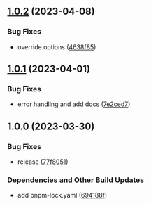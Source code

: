 ## [1.0.2](https://github.com/lukesthl/fritzbox/compare/v1.0.1...v1.0.2) (2023-04-08)


### Bug Fixes

* override options ([4638f85](https://github.com/lukesthl/fritzbox/commit/4638f85a08c77089a49f3bf16b93d0444f0cf5b5))

## [1.0.1](https://github.com/lukesthl/fritzbox/compare/v1.0.0...v1.0.1) (2023-04-01)


### Bug Fixes

* error handling and add docs ([7e2ced7](https://github.com/lukesthl/fritzbox/commit/7e2ced73266b1f42b8e435153c8bdf453dc5167c))

## 1.0.0 (2023-03-30)


### Bug Fixes

* release ([77f8051](https://github.com/lukesthl/fritzbox/commit/77f805104b241e7edfb2c1a9a8d365a82976380a))


### Dependencies and Other Build Updates

* add pnpm-lock.yaml ([694188f](https://github.com/lukesthl/fritzbox/commit/694188f33313a7e808bd9f5b6767a248df360282))
